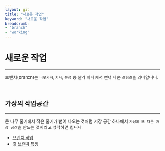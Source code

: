 ```yaml
---
layout: git
title: "새로운 작업"
keyword: "새로운 작업"
breadcrumb:
- "branch"
- "working"
---
```


# 새로운 작업
---
브랜치(branch)는 `나뭇가지`, `지사`, `분점` 등 줄기 하나에서 뻗어 나온 `갈림길`을 의미합니다.  

<br>

## 가상의 작업공간
---
큰 나무 줄기에서 작은 줄기가 뻗어 나오는 것처럼 저장 공간 하나에서 `가상의 또 다른 저장 공간`을 만드는 것이라고 생각하면 됩니다.

+ [브랜치 작업](working/new) 
+ [깃 브랜치 특징](working/feature) 

<br>
